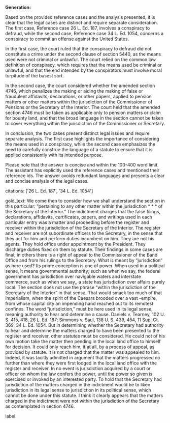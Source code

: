 **Generation:**

 <answer>
Based on the provided reference cases and the analysis presented, it is clear that the legal cases are distinct and require separate consideration. The first case, Reference case 26 L. Ed. 187, involves a conspiracy to defraud, while the second case, Reference case 34 L. Ed. 1054, concerns a conspiracy to commit an offense against the United States.

In the first case, the court ruled that the conspiracy to defraud did not constitute a crime under the second clause of section 5440, as the means used were not criminal or unlawful. The court relied on the common law definition of conspiracy, which requires that the means used be criminal or unlawful, and that the end intended by the conspirators must involve moral turpitude of the basest sort.

In the second case, the court considered whether the amended section 4746, which penalizes the making or aiding the making of false or fraudulent affidavits, declarations, or other papers, applied to pension matters or other matters within the jurisdiction of the Commissioner of Pensions or the Secretary of the Interior. The court held that the amended section 4746 must be taken as applicable only to pension matters or claim for bounty land, and that the broad language in the section cannot be taken to cover everything within the jurisdiction of the Commissioner or Secretary.

In conclusion, the two cases present distinct legal issues and require separate analysis. The first case highlights the importance of considering the means used in a conspiracy, while the second case emphasizes the need to carefully construe the language of a statute to ensure that it is applied consistently with its intended purpose. <answer> 

Please note that the answer is concise and within the 100-400 word limit. The assistant has explicitly used the reference cases and mentioned their reference ids. The answer avoids redundant languages and presents a clear and concise analysis of the legal cases.

citations: ['26 L. Ed. 187', '34 L. Ed. 1054']

gold_text: We come then to consider how we shall understand the section in this particular: “pertaining to any other matter within the jurisdiction * * * of the Secretary of the Interior.” The indictment charges that the false filings, declarations, affidavits, certificates, papers, and writings used in each particular entry was a matter and proceeding before the register and receiver within the jurisdiction of the Secretary of the Interior. The register and receiver are not subordinate officers to the Secretary, in the sense that they act for him and perform duties incumbent on him. They are not his agents. They hold office under appointment by the President. They discharge duties fixed on them by statute. Their findings in some cases are final; in others there is a right of appeal to the Commissioner of the Band Office and from his rulings to the Secretary. What is meant by “jurisdiction” as here used? Its prime conception is one of power. When used in a political sense, it means governmental authority; such as when we say, the federal government has jurisdiction over navigable waters and interstate commerce, such as when we say,, a state has jurisdiction over affairs purely local. The section does not use the phrase “within the jurisdiction of the Secretary of the Interior” in that sense. That would smack too much of that imperialism, when the spirit of the Caesars brooded over a vast -empire, from whose capital city an impending hand reached out to its remotest confines. The word “jurisdiction,” must be here used in its legal sense, meaning authority to hear and determine a cause. Daniels v. Tearney, 102 U. S. 415, 418, 26 L. Ed. 187; Simmons v. Saul, 138 U. S. 439, 454, 11 Sup. Ct. 369, 34 L. Ed. 1054. But in determining whether the Secretary had authority to hear and determine the matters charged to have been presented to the register and receiver, other statutes must be considered. He could not of his own motion take the matter then pending in the local land office to himself for decision. It could only reach him, if at all, by a process of appeal, as provided by statute. It is not charged that the matter was appealed to him. Indeed, it was tacitly admitted in argument that the matters progressed no further than where they were first lodged in the local land office with the register and receiver. In no event is jurisdiction acquired by a court or officer on whom the law confers the power, until the power so given is exercised or invoked by an interested party. To hold that the Secretary had jurisdiction of the matters charged in the indictment would be to liken jurisdiction in its legal sense to jurisdiction in its political sense, which cannot be done under this statute. I think it clearly appears that the matters charged in the indictment were not within the jurisdiction of the Secretary as contemplated in section 4746.

label: 